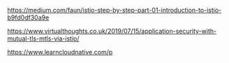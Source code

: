 https://medium.com/faun/istio-step-by-step-part-01-introduction-to-istio-b9fd0df30a9e

https://www.virtualthoughts.co.uk/2019/07/15/application-security-with-mutual-tls-mtls-via-istio/

https://www.learncloudnative.com/p
